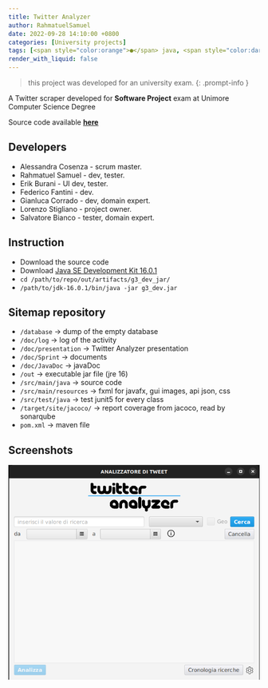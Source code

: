 ```yaml
---
title: Twitter Analyzer
author: RahmatuelSamuel
date: 2022-09-28 14:10:00 +0800
categories: [University projects]
tags: [<span style="color:orange">●</span> java, <span style="color:darkSlateBlue">●</span> CSS]
render_with_liquid: false
---
```


> this project was developed for an university exam.
{: .prompt-info }

A Twitter scraper developed for **Software Project** exam at Unimore Computer Science Degree

Source code available [**here**](https://github.com/RahmatuelSamuel/Twitter-Analyzer)

## Developers
* Alessandra Cosenza - scrum master.<br>
* Rahmatuel Samuel - dev, tester.<br>
* Erik Burani - UI dev, tester.<br>
* Federico Fantini - dev.<br>
* Gianluca Corrado - dev, domain expert.<br>
* Lorenzo Stigliano - project owner.<br>
* Salvatore Bianco - tester, domain expert.<br>

## Instruction
* Download the source code
* Download [Java SE Development Kit 16.0.1](https://www.oracle.com/java/technologies/javase-jdk16-downloads.html)
* `cd /path/to/repo/out/artifacts/g3_dev_jar/`
* `/path/to/jdk-16.0.1/bin/java -jar g3_dev.jar`

## Sitemap repository
* `/database` &#8594; dump of the empty database
* `/doc/log` &#8594; log of the activity
* `/doc/presentation` &#8594; Twitter Analyzer presentation
* `/doc/Sprint` &#8594; documents
* `/doc/JavaDoc` &#8594; javaDoc
* `/out` &#8594; executable jar file (jre 16)
* `/src/main/java` &#8594; source code
* `/src/main/resources` &#8594; fxml for javafx, gui images, api json, css
* `/src/test/java` &#8594; test junit5 for every class
* `/target/site/jacoco/` &#8594; report coverage from jacoco, read by sonarqube
* `pom.xml` &#8594; maven file

## Screenshots
![](/assets/img/posts_images/twitteranalyzer.png)
